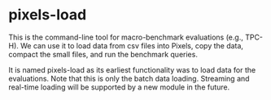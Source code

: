 # pixels-load

This is the command-line tool for macro-benchmark evaluations (e.g., TPC-H).
We can use it to load data from csv files into Pixels, copy the data, compact the small files, 
and run the benchmark queries.

It is named pixels-load as its earliest functionality was to load data for the evaluations.
Note that this is only the batch data loading. Streaming and real-time loading will be supported
by a new module in the future.

